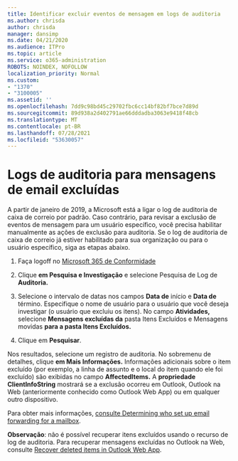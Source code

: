 ```yaml
---
title: Identificar excluir eventos de mensagem em logs de auditoria
ms.author: chrisda
author: chrisda
manager: dansimp
ms.date: 04/21/2020
ms.audience: ITPro
ms.topic: article
ms.service: o365-administration
ROBOTS: NOINDEX, NOFOLLOW
localization_priority: Normal
ms.custom:
- "1370"
- "3100005"
ms.assetid: ''
ms.openlocfilehash: 7dd9c98bd45c29702fbc6cc14bf82bf7bce7d89d
ms.sourcegitcommit: 89d938a2d402791ae66dddadba3063e9418f48cb
ms.translationtype: MT
ms.contentlocale: pt-BR
ms.lasthandoff: 07/28/2021
ms.locfileid: "53630057"
---
```

# <a name="audit-logs-for-deleted-email-messages"></a>Logs de auditoria para mensagens de email excluídas

A partir de janeiro de 2019, a Microsoft está a ligar o log de auditoria de caixa de correio por padrão. Caso contrário, para revisar a exclusão de eventos de mensagem para um usuário específico, você precisa habilitar manualmente as ações de exclusão para auditoria. Se o log de auditoria de caixa de correio já estiver habilitado para sua organização ou para o usuário específico, siga as etapas abaixo.

1. Faça logoff no [Microsoft 365 de Conformidade](https://protection.office.com/)

2. Clique **em Pesquisa e Investigação** e selecione Pesquisa de Log de **Auditoria.**

3. Selecione o intervalo de datas nos campos **Data de** início e **Data de** término. Especifique o nome de usuário para o usuário que você deseja investigar (o usuário que excluiu os itens). No campo **Atividades,** selecione **Mensagens excluídas da** pasta Itens Excluídos e Mensagens movidas **para a pasta Itens Excluídos.**

4. Clique em **Pesquisar**.

Nos resultados, selecione um registro de auditoria. No sobremenu de detalhes, clique **em Mais Informações.** Informações adicionais sobre o item excluído (por exemplo, a linha de assunto e o local do item quando ele foi excluído) são exibidas no campo **AffectedItems.** A **propriedade ClientInfoString** mostrará se a exclusão ocorreu em Outlook, Outlook na Web (anteriormente conhecido como Outlook Web App) ou em qualquer outro dispositivo.

Para obter mais informações, [consulte Determining who set up email forwarding for a mailbox](/microsoft-365/compliance/auditing-troubleshooting-scenarios#determine-if-a-user-deleted-email-items).

**Observação**: não é possível recuperar itens excluídos usando o recurso de log de auditoria. Para recuperar mensagens excluídas no Outlook na Web, consulte [Recover deleted items in Outlook Web App](https://support.office.com/article/C3D8FC15-EEEF-4F1C-81DF-E27964B7EDD4).
